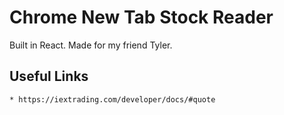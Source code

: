 # Chrome New Tab Stock Reader
Built in React. Made for my friend Tyler.

## Useful Links
    * https://iextrading.com/developer/docs/#quote